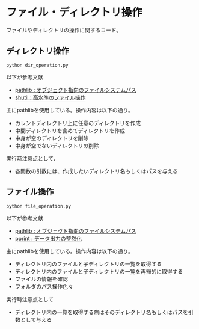# ファイル・ディレクトリ操作
ファイルやディレクトリの操作に関するコード。
## ディレクトリ操作
```
python dir_operation.py
```
以下が参考文献
- [pathlib : オブジェクト指向のファイルシステムパス](https://docs.python.org/ja/3/library/pathlib.html)
- [shutil : 高水準のファイル操作](https://docs.python.org/ja/3/library/shutil.html)

主にpathlibを使用している。操作内容は以下の通り。
- カレントディレクトリ上に任意のディレクトリを作成
- 中間ディレクトリを含めてディレクトリを作成
- 中身が空のディレクトリを削除
- 中身が空でないディレクトリの削除

実行時注意点として、
- 各関数の引数には、作成したいディレクトリ名もしくはパスを与える

## ファイル操作
```
python file_operation.py
```
以下が参考文献
- [pathlib : オブジェクト指向のファイルシステムパス](https://docs.python.org/ja/3/library/pathlib.html)
- [pprint : データ出力の整然化](https://docs.python.org/ja/3/library/pprint.html)

主にpathlibを使用している。操作内容は以下の通り。
- ディレクトリ内のファイルと子ディレクトリの一覧を取得する
- ディレクトリ内のファイルと子ディレクトリの一覧を再帰的に取得する
- ファイルの情報を確認
- フォルダのパス操作色々

実行時注意点として
- ディレクトリ内の一覧を取得する際はそのディレクトリ名もしくはパスを引数として与える